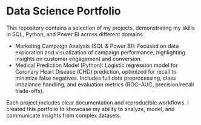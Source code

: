 # Data Science Portfolio

This repository contains a selection of my projects, demonstrating my skills in SQL, Python, and Power BI across different domains.

* Marketing Campaign Analysis (SQL & Power BI): Focused on data exploration and visualization of campaign performance, highlighting insights on customer engagement and conversion.
* Medical Prediction Model (Python): Logistic regression model for Coronary Heart Disease (CHD) prediction, optimized for recall to minimize false negatives. Includes full data preprocessing, class imbalance handling, and evaluation metrics (ROC–AUC, precision/recall trade-offs).

Each project includes clear documentation and reproducible workflows. I created this portfolio to showcase my ability to analyze, model, and communicate insights from complex datasets.
